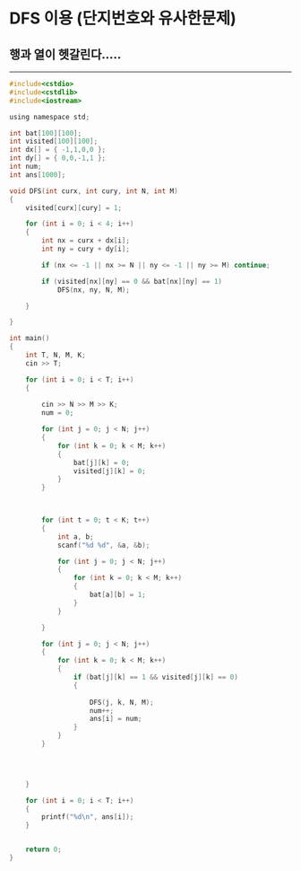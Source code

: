 # DFS 이용 (단지번호와 유사한문제)

**행과 열이 헷갈린다.....**
--------------------------------------------------------------------------------------------------------------

-------------------------------------------------------------------------------------------------------------
```c
#include<cstdio>
#include<cstdlib>
#include<iostream>

using namespace std;

int bat[100][100];
int visited[100][100];
int dx[] = { -1,1,0,0 };
int dy[] = { 0,0,-1,1 };
int num;
int ans[1000];

void DFS(int curx, int cury, int N, int M)
{
	visited[curx][cury] = 1;

	for (int i = 0; i < 4; i++)
	{
		int nx = curx + dx[i];
		int ny = cury + dy[i];

		if (nx <= -1 || nx >= N || ny <= -1 || ny >= M) continue;

		if (visited[nx][ny] == 0 && bat[nx][ny] == 1)
			DFS(nx, ny, N, M);

	}

}

int main()
{
	int T, N, M, K;
	cin >> T;

	for (int i = 0; i < T; i++)
	{
		
		cin >> N >> M >> K;
		num = 0;

		for (int j = 0; j < N; j++)
		{
			for (int k = 0; k < M; k++)
			{
				bat[j][k] = 0;
				visited[j][k] = 0;
			}
		}

		

		for (int t = 0; t < K; t++)
		{
			int a, b;
			scanf("%d %d", &a, &b);

			for (int j = 0; j < N; j++)
			{
				for (int k = 0; k < M; k++)
				{
					bat[a][b] = 1;
				}
			}

		}

		for (int j = 0; j < N; j++)
		{
			for (int k = 0; k < M; k++)
			{
				if (bat[j][k] == 1 && visited[j][k] == 0)
				{
					
					DFS(j, k, N, M);
					num++;
					ans[i] = num;
				}
			}
		}

		


	}

	for (int i = 0; i < T; i++)
	{
		printf("%d\n", ans[i]);
	}


	return 0;
}
```
